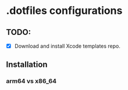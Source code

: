 # .dotfiles configurations

## TODO:

- [x] Download and install Xcode templates repo.


## Installation

### arm64 vs x86_64